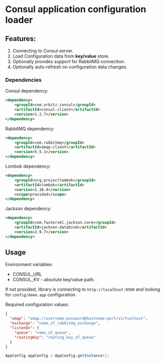 # Consul application configuration loader

## Features:
1. Connecting to Consul server.
2. Load Configuration data from **key/value** store.
3. Optionally provides support for RabbitMQ connection.
4. Optionally auto-refresh on configuration data changes.

### Dependencies
Consul dependency:
```xml
<dependency>
    <groupId>com.orbitz.consul</groupId>
    <artifactId>consul-client</artifactId>
    <version>1.2.7</version>
</dependency>
```

RabbitMQ dependency:
```xml
<dependency>
    <groupId>com.rabbitmq</groupId>
    <artifactId>amqp-client</artifactId>
    <version>5.5.1</version>
</dependency>
```

Lombok dependency:
```xml
<dependency>
    <groupId>org.projectlombok</groupId>
    <artifactId>lombok</artifactId>
    <version>1.18.4</version>
    <scope>provided</scope>
</dependency>
```

Jackson dependency:
```xml
<dependency>
    <groupId>com.fasterxml.jackson.core</groupId>
    <artifactId>jackson-databind</artifactId>
    <version>2.9.7</version>
</dependency>
```

## Usage

Environment variables:
- CONSUL_URL
- CONSUL_KV - absolute key/value path.

If not provided, library is connecting to ``http://localhost:8500`` and looking for
``config/demo.app`` configuration.



Required configuration values:
```json
{
  "amqp": "amqp://username:password@hostname:port/virtualhost",
  "exchange": "name_of_rabbitmq_exchange",
  "listenOn": {
    "queue": "name_of_queue",
    "routingKey": "routing_key_of_queue"
  }
}
```



```java
AppConfig appConfig = AppConfig.getInstance();
```